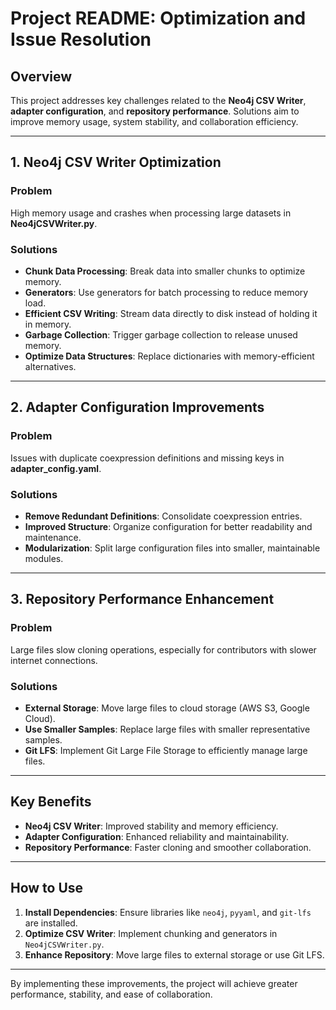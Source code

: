 # Project README: Optimization and Issue Resolution

## Overview
This project addresses key challenges related to the **Neo4j CSV Writer**, **adapter configuration**, and **repository performance**. Solutions aim to improve memory usage, system stability, and collaboration efficiency.

---

## 1. **Neo4j CSV Writer Optimization**

### Problem
High memory usage and crashes when processing large datasets in **Neo4jCSVWriter.py**.

### Solutions
- **Chunk Data Processing**: Break data into smaller chunks to optimize memory.
- **Generators**: Use generators for batch processing to reduce memory load.
- **Efficient CSV Writing**: Stream data directly to disk instead of holding it in memory.
- **Garbage Collection**: Trigger garbage collection to release unused memory.
- **Optimize Data Structures**: Replace dictionaries with memory-efficient alternatives.

---

## 2. **Adapter Configuration Improvements**

### Problem
Issues with duplicate coexpression definitions and missing keys in **adapter_config.yaml**.

### Solutions
- **Remove Redundant Definitions**: Consolidate coexpression entries.
- **Improved Structure**: Organize configuration for better readability and maintenance.
- **Modularization**: Split large configuration files into smaller, maintainable modules.

---

## 3. **Repository Performance Enhancement**

### Problem
Large files slow cloning operations, especially for contributors with slower internet connections.

### Solutions
- **External Storage**: Move large files to cloud storage (AWS S3, Google Cloud).
- **Use Smaller Samples**: Replace large files with smaller representative samples.
- **Git LFS**: Implement Git Large File Storage to efficiently manage large files.

---

## Key Benefits
- **Neo4j CSV Writer**: Improved stability and memory efficiency.
- **Adapter Configuration**: Enhanced reliability and maintainability.
- **Repository Performance**: Faster cloning and smoother collaboration.

---

## How to Use
1. **Install Dependencies**: Ensure libraries like `neo4j`, `pyyaml`, and `git-lfs` are installed.
2. **Optimize CSV Writer**: Implement chunking and generators in `Neo4jCSVWriter.py`.
3. **Enhance Repository**: Move large files to external storage or use Git LFS.

---

By implementing these improvements, the project will achieve greater performance, stability, and ease of collaboration.
